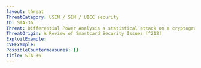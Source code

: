 ```yaml
---
layout: threat
ThreatCategory: USIM / SIM / UICC security
ID: STA-36
Threat: Differential Power Analysis a statistical attack on a cryptographic algorithm which compares a hypothesis with a measured outcome and is often capable of extracting an encryption key from a smart card or other computing device
ThreatOrigin: A Review of Smartcard Security Issues [^212]
ExploitExample:
CVEExample:
PossibleCountermeasures: {}
title: STA-36
---
```

